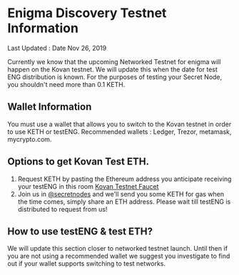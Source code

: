 # Enigma Discovery Testnet Information
Last Updated : Date Nov 26, 2019

Currently we know that the upcoming Networked Testnet for enigma will happen on the Kovan testnet. We will update this when the date for test ENG distribution is known. For the purposes of testing your Secret Node, you shouldn't need more than 0.1 KETH.

## Wallet Information
You must use a wallet that allows you to switch to the Kovan
testnet in order to use KETH or testENG.
Recommended wallets : Ledger, Trezor, metamask, mycrypto.com.

## Options to get Kovan Test ETH.
1. Request KETH by pasting the Ethereum address you anticipate receiving your testENG in this room [Kovan Testnet Faucet](https://gitter.im/kovan-testnet/faucet)
2. Join us in [@secretnodes](https://t.me/secretnodes) and we'll send you some KETH for gas when the time comes, simply share an ETH address. Please wait till testENG is distributed to request from us!

## How to use testENG & test ETH?
We will update this section closer to networked testnet launch. Until then if you are not using a recommended wallet we suggest you investigate to find out if your wallet supports switching to test networks.
